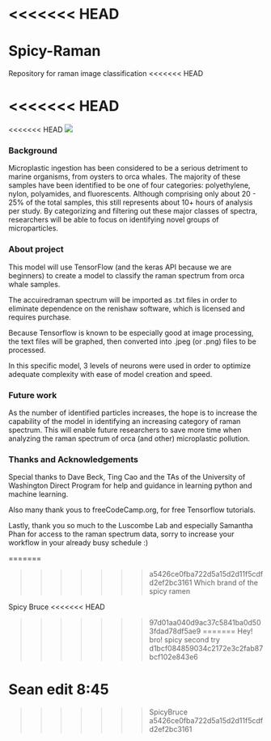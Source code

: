 <<<<<<< HEAD
=======
# Spicy-Raman
Repository for raman image classification 
<<<<<<< HEAD

<<<<<<< HEAD
=======
<<<<<<< HEAD
![](SpicySean/CEI_logo_tag.png)
### Background
Microplastic ingestion has been considered to be a serious detriment to marine organisms, from oysters to orca whales. The majority of these samples have been identified to be one of four categories: polyethylene, nylon, polyamides, and fluorescents. Although comprising only about 20 - 25% of the total samples, this still represents about 10+ hours of analysis per study. By categorizing and filtering out these major classes of spectra, researchers will be able to focus on identifying novel groups of microparticles.

### About project
This model will use TensorFlow (and the keras API because we are beginners) to create a model to classify the raman spectrum from orca whale samples. 

The accuiredraman spectrum will be imported as .txt files in order to eliminate dependence on the renishaw software, which is licensed and requires purchase. 

Because Tensorflow is known to be especially good at image processing, the text files will be graphed, then converted into .jpeg (or .png) files to be processed. 

In this specific model, 3 levels of neurons were used in order to optimize adequate complexity with ease of model creation and speed. 


### Future work
As the number of identified particles increases, the hope is to increase the capability of the model in identifying an increasing category of raman spectrum. This will enable future researchers to save more time when analyzing the raman spectrum of orca (and other) microplastic pollution.

### Thanks and Acknowledgements
Special thanks to Dave Beck, Ting Cao and the TAs of the University of Washington Direct Program for help and guidance in learning python and machine learning.

Also many thank yous to freeCodeCamp.org, for free Tensorflow tutorials.

Lastly, thank you so much to the Luscombe Lab and especially Samantha Phan for access to the raman spectrum data, sorry to increase your workflow in your already busy schedule :)

=======
>>>>>>> a5426ce0fba722d5a15d2d11f5cdfd2ef2bc3161
Which brand of the spicy ramen 


Spicy Bruce
<<<<<<< HEAD
>>>>>>> 97d01aa040d9ac37c5841ba0d503fdad78df5ae9
=======
Hey! bro!
spicy second try
>>>>>>> d1bcf084859034c2172e3c2fab87bcf102e843e6

Sean edit 8:45
=======
>>>>>>> SpicyBruce
>>>>>>> a5426ce0fba722d5a15d2d11f5cdfd2ef2bc3161
